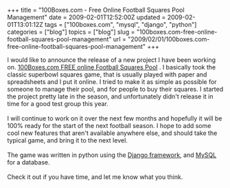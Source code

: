 +++
title = "100Boxes.com - Free Online Football Squares Pool Management"
date = 2009-02-01T12:52:00Z
updated = 2009-02-01T13:01:12Z
tags = ["100boxes.com", "mysql", "django", "python"]
categories = ["blog"]
topics = ["blog"]
slug = "100boxes.com-free-online-football-squares-pool-management"
url = "2009/02/01/100boxes.com-free-online-football-squares-pool-management"
+++

I would like to announce the release of a new project I have been working on. <a href="http://100boxes.com/">100Boxes.com FREE online Football Squares Pool</a> . I basically took the classic superbowl squares game, that is usually played with paper and spreadsheets and I put it online. I tried to make it as simple as possible for someone to manage their pool, and for people to buy their squares. I started the project pretty late in the season, and unfortunately didn't release it in time for a good test group this year.<br /><br />I will continue to work on it over the next few months and hopefully it will be 100% ready for the start of the next football season. I hope to add some cool new features that aren't available anywhere else, and should take the typical game, and bring it to the next level.<br /><br />The game was written in python using the <a href="http://djangoProject.com">Django framework</a>, and <a href="http://mysql.com">MySQL</a> for a database.<br /><br />Check it out if you have time, and let me know what you think.
